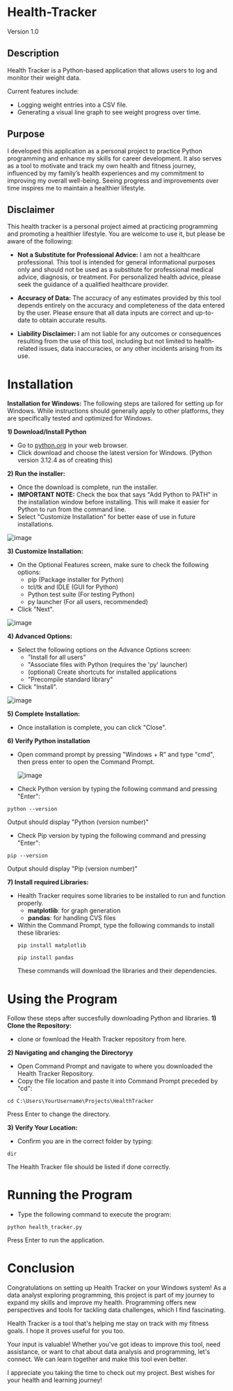 # Health-Tracker

Version 1.0

## Description
Health Tracker is a Python-based application that allows users to log and monitor their weight data.

Current features include:
- Logging weight entries into a CSV file.
- Generating a visual line graph to see weight progress over time.

## Purpose
I developed this application as a personal project to practice Python programming and enhance my skills for career development. It also serves as a tool to motivate and track my own health and fitness journey, influenced by my family’s health experiences and my commitment to improving my overall well-being. Seeing progress and improvements over time inspires me to maintain a healthier lifestyle.

## Disclaimer
This health tracker is a personal project aimed at practicing programming and promoting a healthier lifestyle. You are welcome to use it, but please be aware of the following:

- **Not a Substitute for Professional Advice:** I am not a healthcare professional. This tool is intended for general informational purposes only and should not be used as a substitute for professional medical advice, diagnosis, or treatment. For personalized health advice, please seek the guidance of a qualified healthcare provider.

- **Accuracy of Data:** The accuracy of any estimates provided by this tool depends entirely on the accuracy and completeness of the data entered by the user. Please ensure that all data inputs are correct and up-to-date to obtain accurate results.

- **Liability Disclaimer:** I am not liable for any outcomes or consequences resulting from the use of this tool, including but not limited to health-related issues, data inaccuracies, or any other incidents arising from its use.

# Installation
**Installation for Windows:** The following steps are tailored for setting up for Windows. While instructions should generally apply to other platforms, they are specifically tested and optimized for Windows.

**1) Download/Install Python**
- Go to [python.org](https://www.python.org/) in your web browser.
- Click download and choose the latest version for Windows. (Python version 3.12.4 as of creating this)

**2) Run the installer:**
- Once the download is complete, run the installer.
- **IMPORTANT NOTE:** Check the box that says "Add Python to PATH" in the installation window before installing. This will make it easier for Python to run from the command line.
- Select "Customize Installation" for better ease of use in future installations.
  
![image](https://github.com/user-attachments/assets/042390a8-37f5-489b-9b9f-01fa8704b2e8)

**3) Customize Installation:**
- On the Optional Features screen, make sure to check the following options:
  - pip (Package installer for Python)
  - tcl/tk and IDLE (GUI for Python)
  - Python test suite (For testing Python)
  - py launcher (For all users, recommended)
- Click "Next".

![image](https://github.com/user-attachments/assets/4e46d889-453c-4529-b953-02224fd6c1a5)

**4) Advanced Options:**
- Select the following options on the Advance Options screen:
  - "Install for all users"
  - "Associate files with Python (requires the 'py' launcher)
  - (optional) Create shortcuts for installed applications
  - "Precompile standard library"
- Click "Install".

![image](https://github.com/user-attachments/assets/1ba58e56-6933-485a-948a-677f0978ab6e)

**5) Complete Installation:**
- Once installation is complete, you can click "Close".

**6) Verify Python installation**
- Open command prompt by pressing "Windows + R" and type "cmd", then press enter to open the Command Prompt.
  
  ![image](https://github.com/user-attachments/assets/07553af0-2dbf-421c-906d-0728558d8876)

- Check Python version by typing the following command and pressing "Enter":
```
python --version
```
Output should display "Python (version number)"

- Check Pip version by typing the following command and pressing "Enter":
```
pip --version
```
Output should display "Pip (version number)"

**7) Install required Libraries:**
- Health Tracker requires some libraries to be installed to run and function properly.
    - **matplotlib**: for graph generation
    - **pandas**: for handling CVS files
- Within the Command Prompt, type the following commands to install these libraries:
  ```
  pip install matplotlib
  ```
  ```
  pip install pandas
  ```
  These commands will download the libraries and their dependencies.

# Using the Program
Follow these steps after succesfully downloading Python and libraries.
**1) Clone the Repository:**
- clone or fownload the Health Tracker repository from here.

**2) Navigating and changing the Directoryy**
- Open Command Prompt and navigate to where you downloaded the Health Tracker Repository.
- Copy the file location and paste it into Command Prompt preceded by "cd":
```
cd C:\Users\YourUsername\Projects\HealthTracker
```
Press Enter to change the directory.

**3) Verify Your Location:**
- Confirm you are in the correct folder by typing:
```
dir
```
The Health Tracker file should be listed if done correctly.

# Running the Program
- Type the following command to execute the program:
```
python health_tracker.py
```
Press Enter to run the application.

# Conclusion
Congratulations on setting up Health Tracker on your Windows system! As a data analyst exploring programming, this project is part of my journey to expand my skills and improve my health. Programming offers new perspectives and tools for tackling data challenges, which I find fascinating.

Health Tracker is a tool that's helping me stay on track with my fitness goals. I hope it proves useful for you too.

Your input is valuable! Whether you've got ideas to improve this tool, need assistance, or want to chat about data analysis and programming, let's connect. We can learn together and make this tool even better.

I appreciate you taking the time to check out my project. Best wishes for your health and learning journey!
  
